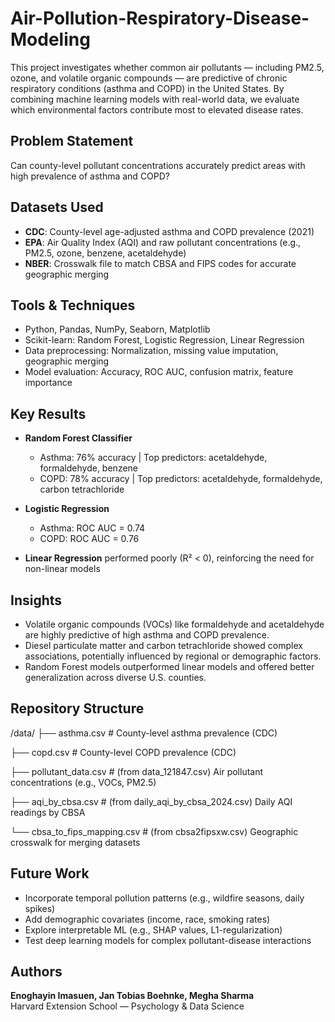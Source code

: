 # Air-Pollution-Respiratory-Disease-Modeling

This project investigates whether common air pollutants — including PM2.5, ozone, and volatile organic compounds — are predictive of chronic respiratory conditions (asthma and COPD) in the United States. By combining machine learning models with real-world data, we evaluate which environmental factors contribute most to elevated disease rates.

##  Problem Statement

Can county-level pollutant concentrations accurately predict areas with high prevalence of asthma and COPD?

##  Datasets Used
- **CDC**: County-level age-adjusted asthma and COPD prevalence (2021)
- **EPA**: Air Quality Index (AQI) and raw pollutant concentrations (e.g., PM2.5, ozone, benzene, acetaldehyde)
- **NBER**: Crosswalk file to match CBSA and FIPS codes for accurate geographic merging

##  Tools & Techniques
- Python, Pandas, NumPy, Seaborn, Matplotlib
- Scikit-learn: Random Forest, Logistic Regression, Linear Regression
- Data preprocessing: Normalization, missing value imputation, geographic merging
- Model evaluation: Accuracy, ROC AUC, confusion matrix, feature importance

##  Key Results

- **Random Forest Classifier**
  - Asthma: 76% accuracy | Top predictors: acetaldehyde, formaldehyde, benzene
  - COPD: 78% accuracy | Top predictors: acetaldehyde, formaldehyde, carbon tetrachloride

- **Logistic Regression**
  - Asthma: ROC AUC = 0.74
  - COPD: ROC AUC = 0.76

- **Linear Regression** performed poorly (R² < 0), reinforcing the need for non-linear models

##  Insights
- Volatile organic compounds (VOCs) like formaldehyde and acetaldehyde are highly predictive of high asthma and COPD prevalence.
- Diesel particulate matter and carbon tetrachloride showed complex associations, potentially influenced by regional or demographic factors.
- Random Forest models outperformed linear models and offered better generalization across diverse U.S. counties.

##  Repository Structure
/data/
├── asthma.csv # County-level asthma prevalence (CDC)

├── copd.csv # County-level COPD prevalence (CDC)

├── pollutant_data.csv # (from data_121847.csv) Air pollutant concentrations (e.g., VOCs, PM2.5)

├── aqi_by_cbsa.csv # (from daily_aqi_by_cbsa_2024.csv) Daily AQI readings by CBSA

└── cbsa_to_fips_mapping.csv # (from cbsa2fipsxw.csv) Geographic crosswalk for merging datasets


## Future Work
- Incorporate temporal pollution patterns (e.g., wildfire seasons, daily spikes)
- Add demographic covariates (income, race, smoking rates)
- Explore interpretable ML (e.g., SHAP values, L1-regularization)
- Test deep learning models for complex pollutant-disease interactions

## Authors
**Enoghayin Imasuen, Jan Tobias Boehnke, Megha Sharma**  
Harvard Extension School — Psychology & Data Science  



